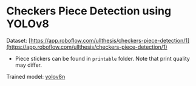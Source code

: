 # Checkers Piece Detection using YOLOv8

Dataset: [https://app.roboflow.com/ullthesis/checkers-piece-detection/1](https://app.roboflow.com/ullthesis/checkers-piece-detection/1)

- Piece stickers can be found in `printable` folder. Note that print quality may differ.


Trained model: [yolov8n](runs/detect/n_test/weights/best.pt)